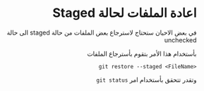 ﻿<div dir = rtl >

# اعادة الملفات لحالة Staged 

في بعض الاحيان ستحتاج لاسترجاع بعض الملفات من حالة staged الى حالة unchecked

بأستخدام هذا الأمر بتقوم بأسترجاع الملفات

`<git restore --staged <FileName `

وتقدر تتحقق بأستخدام امر `git status`
 </dir>
